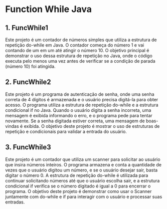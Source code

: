 # Function While Java

## 1. FuncWhile1
Este projeto é um contador de números simples que utiliza a estrutura de repetição do-while em Java. O contador começa do número 1 e vai contando de um em um até atingir o número 10. O objetivo principal é demonstrar o uso dessa estrutura de repetição no Java, onde o código executa pelo menos uma vez antes de verificar se a condição de parada (número 10) foi atingida.

## 2. FuncWhile2
Este projeto é um programa de autenticação de senha, onde uma senha correta de 4 dígitos é armazenada e o usuário precisa digitá-la para obter acesso. O programa utiliza a estrutura de repetição do-while e a estrutura condicional if no Java. Quando o usuário digita a senha incorreta, uma mensagem é exibida informando o erro, e o programa pede para tentar novamente. Se a senha digitada estiver correta, uma mensagem de boas-vindas é exibida. O objetivo deste projeto é mostrar o uso de estruturas de repetição e condicionais para validar a entrada do usuário.

## 3. FuncWhile3
Este projeto é um contador que utiliza um scanner para solicitar ao usuário que insira números inteiros. O programa armazena e conta a quantidade de vezes que o usuário digitou um número, e se o usuário desejar sair, basta digitar o número 0. A estrutura de repetição do-while é utilizada para continuar solicitando números até que o usuário escolha sair, e a estrutura condicional if verifica se o número digitado é igual a 0 para encerrar o programa. O objetivo deste projeto é demonstrar como usar o Scanner juntamente com do-while e if para interagir com o usuário e processar suas entradas.
